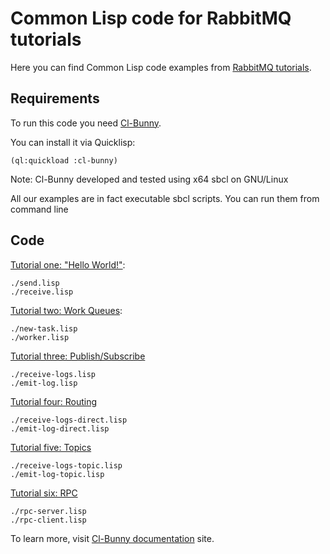 # Common Lisp code for RabbitMQ tutorials

Here you can find Common Lisp code examples from
[RabbitMQ tutorials](http://cl-rabbit.io/cl-bunny/tutorials/).

## Requirements

To run this code you need [Cl-Bunny](http://cl-rabbit.io/cl-bunny).

You can install it via Quicklisp:

    (ql:quickload :cl-bunny)

Note: Cl-Bunny developed and tested using x64 sbcl on GNU/Linux

All our examples are in fact executable sbcl scripts. You can run them from command line

## Code

[Tutorial one: "Hello World!"](http://cl-rabbit.io/cl-bunny/tutorials/tutorial-one-cl.html):

    ./send.lisp
    ./receive.lisp

[Tutorial two: Work Queues](http://cl-rabbit.io/cl-bunny/tutorials/tutorial-two-cl.html):

    ./new-task.lisp
    ./worker.lisp

[Tutorial three: Publish/Subscribe](http://cl-rabbit.io/cl-bunny/tutorials/tutorial-three-cl.html)

    ./receive-logs.lisp
    ./emit-log.lisp

[Tutorial four: Routing](http://cl-rabbit.io/cl-bunny/tutorials/tutorial-four-cl.html)

    ./receive-logs-direct.lisp
    ./emit-log-direct.lisp

[Tutorial five: Topics](http://cl-rabbit.io/cl-bunny/tutorials/tutorial-five-cl.html)

    ./receive-logs-topic.lisp
    ./emit-log-topic.lisp

[Tutorial six: RPC](http://cl-rabbit.io/cl-bunny/tutorials/tutorial-six-cl.html)

    ./rpc-server.lisp
    ./rpc-client.lisp

To learn more, visit [Cl-Bunny documentation](http://cl-rabbit.io/cl-bunny) site.
